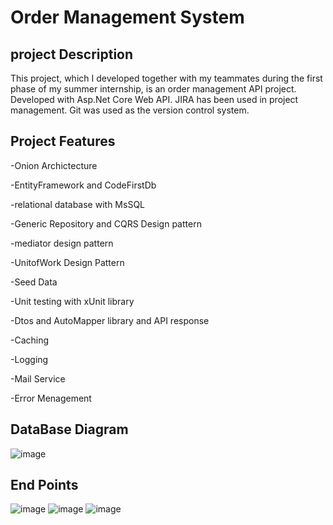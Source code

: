 <h1>Order Management System</h1>
<h2>project Description</h2>
<P>This project, which I developed together with my teammates during the first phase of my summer internship, is an order management API project. Developed with Asp.Net Core Web API. JIRA has been used in project management. Git was used as the version control system.</P>

<h2>Project Features</h2>
<p>-Onion Archictecture</p>
<p>-EntityFramework and CodeFirstDb</p> 
<p>-relational database with MsSQL</p>
<p>-Generic Repository and CQRS Design pattern</p>
<p>-mediator design pattern</p>
<p>-UnitofWork Design Pattern</p> 
<p>-Seed Data </p>
<p>-Unit testing with xUnit library</p>
<p>-Dtos and AutoMapper library and API response</p>
<p>-Caching</p>
<p>-Logging </p>
<p>-Mail Service</p>
<p>-Error Menagement</p>

<h2>DataBase Diagram</h2>

![image](https://github.com/user-attachments/assets/51f5005c-134d-4798-aa37-f28625afc366)

<h2>End Points</h2>

![image](https://github.com/user-attachments/assets/cd575541-f05b-42a4-a3e6-ecc0029a42fe)
![image](https://github.com/user-attachments/assets/b5f01b08-925e-4d1e-a4ef-ed7340ae5d34)
![image](https://github.com/user-attachments/assets/f991203e-6592-4c64-8148-ccfc5e74909f)


